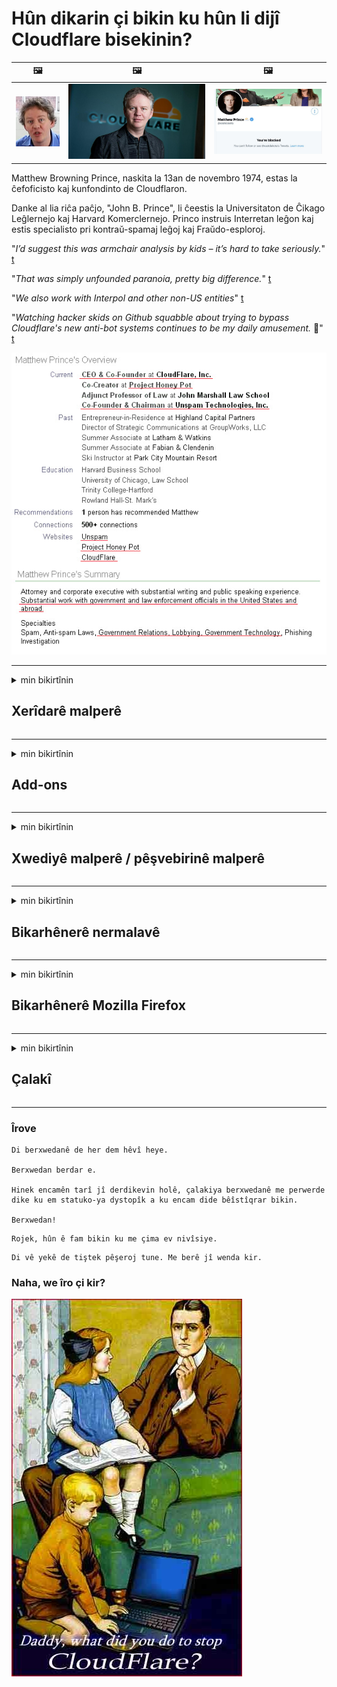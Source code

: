 # Hûn dikarin çi bikin ku hûn li dijî Cloudflare bisekinin?

| 🖼 | 🖼 | 🖼 |
| --- | --- | --- |
| ![](../image/matthew_prince_teen.jpg) | ![](../image/matthew_prince.jpg) | ![](../image/blockedbymatthewprince.jpg) |


Matthew Browning Prince, naskita la 13an de novembro 1974, estas la ĉefoficisto kaj kunfondinto de Cloudflaron.

Danke al lia riĉa paĉjo, "John B. Prince", li ĉeestis la Universitaton de Ĉikago Leĝlernejo kaj Harvard Komerclernejo.
Princo instruis Interretan leĝon kaj estis specialisto pri kontraŭ-spamaj leĝoj kaj Fraŭdo-esploroj.


"*I’d suggest this was armchair analysis by kids – it’s hard to take seriously.*" [t](https://www.theguardian.com/technology/2015/nov/19/cloudflare-accused-by-anonymous-helping-isis)

"*That was simply unfounded paranoia, pretty big difference.*"  [t](https://twitter.com/xxdesmus/status/992757936123359233)

"*We also work with Interpol and other non-US entities*" [t](https://twitter.com/eastdakota/status/1203028504184360960)

"*Watching hacker skids on Github squabble about trying to bypass Cloudflare's new anti-bot systems continues to be my daily amusement.* 🍿" [t](https://twitter.com/eastdakota/status/1273277839102656515)


![](../image/whoismp.jpg)

---


<details>
<summary>min bikirtînin

## Xerîdarê malperê
</summary>


- Ger malpera ku hûn dixwazin Cloudflare bikar tîne, ji wan re vebêjin ku Cloudflare bikar neynin.
  - Li medyaya civakî ya wekî Facebook, Reddit, Twitter an Mastodon qîrîn çênabe. [Kiryarên ji hashtagan bilindtir in.](https://twitter.com/phyzonloop/status/1274132092490862594)
  - Ger hûn dixwazin xwe bikêrhatî bibin hewl bidin ku bi xwediyê malperê re têkiliyê daynin.

[Cloudflare got](https://github.com/Eloston/ungoogled-chromium/issues/783):
```
Em tewsiye dikin ku hûn ji bo karûbarên taybetî an malperên ku hûn bi wan re pirsgirêk derdikevin bigihîjin rêveberan û ezmûna xwe parve bikin.
```

[Heke hûn wê nexwazin, xwediyê malperê vê pirsgirêkê qet nizane.](../PEOPLE.md)

![](../image/liberapay.jpg)

[Mînaka serkeftî](https://counterpartytalk.org/t/turn-off-cloudflare-on-counterparty-co-plz/164/5).<br>
Pirsgirêkek we heye? [Voicedî dengê xwe bilind bikin.](https://github.com/maraoz/maraoz.github.io/issues/1) Mînaka jêrîn.

```
Hûn tenê alîkariya sansura pargîdanî û çavdêriya girseyî dikin.
http://crimeflare.eu.org
```

```
Malpera we di nav baxçeyê dîwarê taybet ê CloudFlare de xespkirina nepenîtiyê ye.
http://crimeflare.eu.org
```

- Hinek dem bikişînin ku polîtîkaya nepeniya malperê bixwînin.
  - heke malper li pişt Cloudflare ye an jî malper karûbarên bi Cloudflare ve girêdayî bikar tîne.

Divê ew rave bike ka "Cloudflare" çi ye, û destûrê bixwaze ku daneyên xwe bi Cloudflare re parve bike. Heke wiya neke dê baweriyê bişkîne û ji malpera tê pirsîn were dûrxistin.

[Mînakek polîtîkaya nepenîtiyê ya qebûlkirî li vir e](https://archive.is/bDlTz) ("Subprocessors" > "Entity Name")

```
Min siyaseta weya nepenîtiyê xwendiye û ez nikarim peyva Cloudflare bibînim.
Ez berdewam nakim ku daneyên bi we re parve bikim ger hûn berdewam bikin ku daneyên min bidin Cloudflare.
http://crimeflare.eu.org
```

Ev mînakek polîtîkaya nepenîtiyê ye ku peyva Cloudflare nîne.
[Liberland Jobs](https://archive.is/daKIr) [privacy policy](https://docsend.com/view/feiwyte):

![](../image/cfwontobey.jpg)

Cloudflare polîtîkaya nepeniya xwe heye.
[Cloudflare ji mirovên doxxing hez dike.](https://www.reddit.com/r/GamerGhazi/comments/2s64fe/be_wary_reporting_to_cloudflare/)

Li vir ji bo forma navnîşkirina malperê mînakek baş e.
AFAIK, sifir malper vê yekê dike. Hûn ê ji wan bawer bikin?

```
Bi tikandina "Sign up for XYZ", hûn ji şert û mercên me yên ragihandinê û nepenîtiyê razî ne.
Hûn jî qebûl dikin ku daneyên xwe bi Cloudflare re parve bikin û di heman demê de bi daxuyaniya nepenîtiya cloudflare re jî dipejirînin.
Ger Cloudflare agahdariya we diweşîne an nahêle hûn bi serveratên me ve werin girêdan, ne sûcê me ye. [*]

[ Tomar kirin ] [ Ez napejirînim ]
```
[*] [PEOPLE.md](../PEOPLE.md)


- Biceribînin ku karûbarê wan bikar neynin. Ji bîr mekin ku hûn ji hêla Cloudflare ve têne temaşekirin.
  - ["I'm in your TLS, sniffin' your passworz"](../image/iminurtls.jpg)

- Li malpera din bigerin. Li ser înternetê alternatîf û oportunîte hene!

- Hevalên xwe qane bikin ku rojane Tor bikar bînin.
  - Divê bênavbûn standarda înterneta vekirî be!
  - [Bala xwe bidinê ku projeya Tor ji vê projeyê hez nake.](../HISTORY.md)

</details>

------

<details>
<summary>min bikirtînin

## Add-ons
</summary>

- Ger geroka we Firefox e, Tor Browser, an Chromium-a Neçandî yek ji van pêvekên li jêr bikar bîne.
  - Heke hûn dixwazin pêvekek nû ya din lê zêde bikin pêşî li wê bipirsin.


| Nav | Pêşvebir | Alîkarî | Dikare Asteng bike | Dikare Agahdar bike | Chrome |
| -------- | -------- | -------- | -------- | -------- | -------- |
| [Bloku Cloudflaron MITM-Atakon](../subfiles/about.bcma.md) | #Addon | [ ? ](http://crimeflare.eu.org/) | **Erê**     | **Erê**     |  **Erê** |
| [Ĉu ligoj estas vundeblaj al MITM-atako?](../subfiles/about.ismm.md) | #Addon | [ ? ](http://crimeflare.eu.org/) | Na     | **Erê**     |  **Erê** |
| [Ĉu ĉi tiuj ligoj blokos Tor-uzanton?](../subfiles/about.isat.md) | #Addon | [ ? ](http://crimeflare.eu.org/) | Na     | **Erê**     |  **Erê** |
| [Block Cloudflare MITM Attack](https://trac.torproject.org/projects/tor/attachment/ticket/24351/block_cloudflare_mitm_attack-1.0.14.1-an%2Bfx.xpi)<br>[**DELETED BY TOR PROJECT**](../HISTORY.md) | nullius | [ ? ](../tool/block_cloudflare_mitm_fx), [Link](http://crimeflare.eu.org/) | **Erê**     | **Erê**     |  Na |
| [TPRB](http://34ahehcli3epmhbu2wbl6kw6zdfl74iyc4vg3ja4xwhhst332z3knkyd.onion/) | Sw | [ ? ](http://34ahehcli3epmhbu2wbl6kw6zdfl74iyc4vg3ja4xwhhst332z3knkyd.onion/) | **Erê**     | **Erê**     |  Na |
| [Detect Cloudflare](https://addons.mozilla.org/en-US/firefox/addon/detect-cloudflare/) | Frank Otto | [ ? ](https://github.com/traktofon/cf-detect) | Na     | **Erê**     |  Na |
| [True Sight](https://addons.mozilla.org/en-US/firefox/addon/detect-cloudflare-plus/) | claustromaniac | [ ? ](https://github.com/claustromaniac/detect-cloudflare-plus) | Na     | **Erê**     |  Na |
| [Which Cloudflare datacenter am I visiting?](https://addons.mozilla.org/en-US/firefox/addon/cf-pop/) | 依云 | [ ? ](https://github.com/lilydjwg/cf-pop) | Na     | **Erê**     |  Na |


- "Decentraleyes" dikare girêdana "CDNJS (Cloudflare)" rawestîne.
  - Ew nahêle ku gelek daxwaz bigihîjin toran, û pelên herêmî xizmetê dike da ku malperan neşikîne.
  - Pêşvebir bersiv da: "[very concerning indeed](https://github.com/Synzvato/decentraleyes/issues/236#issuecomment-352049501)", "[widespread usage severely centralizes the web](https://github.com/Synzvato/decentraleyes/issues/251#issuecomment-366752049)"

- [Her weha hûn dikarin sertîfîkaya Cloudflare jî ji Desthilatiya Bawernameya xwe (CA) derxînin an jî bêbawer bimînin.](https://www.ssl.com/how-to/remove-root-certificate-firefox/)

</details>

------

<details>
<summary>min bikirtînin

## Xwediyê malperê / pêşvebirinê malperê
</summary>


![](../image/word_cloudflarefree.jpg)

- Çareseriya Cloudflare, Periyod bikar neynin.
  - Hûn dikarin ji wiya çêtir bikin, ne? [Li vir awayê rakirina abonetiyê, plansaziyê, domanan, an hesabên Cloudflare ye.](https://support.cloudflare.com/hc/en-us/articles/200167776-Removing-subscriptions-plans-domains-or-accounts)

| 🖼 | 🖼 |
| --- | --- |
| ![](../image/htmlalertcloudflare.jpg) | ![](../image/htmlalertcloudflare2.jpg) |

- Zêdetir xerîdar dixwazin? Hûn dizanin çi bikin. Hint "jorê rêzê" ye.
  - [Silav, we nivîsand "Em nehîniya we cidî digirin" lê min "Çewtiya 403 Nûkerê Anonîm Qedexe Destûr Nabe" girt.](https://it.slashdot.org/story/19/02/19/0033255/stop-saying-we-take-your-privacy-and-security-seriously) Hûn çima Tor Or VPN asteng dikin? [Why çima hûn e-nameyên demkî asteng dikin?](http://523kpawzkarw3j6afz2elxfs4h3hfclomkcmbjs6kaimo4lokympi6yd.onion/)

![](../image/anonexist.jpg)

- Bikaranîna Cloudflare dê derfetên qutbûnê zêde bike. Ger servera we kêm be an Cloudflare hilweşe mêvan nikarin xwe bigihînin malpera we.
  - [Ma hûn bi rastî difikirin ku Cloudflare qet naçe?](https://www.ibtimes.com/cloudflare-down-not-working-sites-producing-504-gateway-timeout-errors-2618008) [Another](https://twitter.com/Jedduff/status/1097875615997399040) [sample](https://twitter.com/search?f=tweets&vertical=default&q=Cloudflare%20is%20having%20problems). [Need more](../PEOPLE.md)?

![](../image/cloudflareinternalerror.jpg)

- Bikaranîna Cloudflare ji bo proxy "Xizmeta API", "servera nûvekirina nermalava" an "RSS feed" dê zirarê bide xerîdarê we. Xerîdarek gazî we kir û got "Ez êdî nikarim API-ya we bikar bînim", û hûn nizanin çi diqewime. Cloudflare dikare bi bêdengî xerîdarê we asteng bike. Hûn difikirin baş e?
  - Gelek xerîdar û xwendevanên RSS-serhêl ên serhêl hene. Heke hûn nahêlin mirov abone bibin hûn çima RSS-ê diweşînin?

![](../image/rssfeedovercf.jpg)

- Ma hûn belgeya HTTPS hewce ne? "Bila ryîfre bikin" bikar bînin an jî tenê ji pargîdaniya CA bikirin.

- Ma servera DNS-ê hewce dike? Ma hûn nekarin servera xwe saz bikin? Çawa li ser wan: [Hurricane Electric Free DNS](https://dns.he.net/), [Dyn.com](https://dyn.com/dns/), [1984 Hosting](https://www.1984hosting.com/), [Afraid.Org (Ger hûn TOR bikar bînin dê rêveber hesabê xwe jê bibe)](https://freedns.afraid.org/)

- Ji bo xizmeta mêvandariyê digerin? Tenê belaş? Çawa li ser wan: [Onion Service](http://vww6ybal4bd7szmgncyruucpgfkqahzddi37ktceo3ah7ngmcopnpyyd.onion/en/security/network-security/tor/onionservices-best-practices), [Free Web Hosting Area](https://freewha.com/), [Autistici/Inventati Web Site Hosting](https://www.autinv5q6en4gpf4.onion/services/website), [Github Pages](https://pages.github.com/), [Surge](https://surge.sh/)
  - [Alternatîfên Cloudflare](../subfiles/cloudflare-alternatives.md)

- Ma hûn "cloudflare-ipfs.com" bikar tînin? [Ma hûn dizanin Cloudflare IPFS xirab e?](../PEOPLE.md)

- Firewall-a Web Application-ê wekî OWASP û Fail2Ban li ser servera xwe saz bikin û wê rast vesaz bikin.
  - Astengkirina Tor ne çareserî ye. Her kes tenê ji bo bikarhênerên piçûk ên xirab ceza nekin.

- Redirect bikin an asteng bikin ku bikarhênerên "Cloudflare Warp" xwe bigihînin malpera we. If eger hûn dikarin sedemek peyda bikin.

> Navnîşa IP-yê: "[Rêzikên IP-yên heyî yên Cloudflare](cloudflare_inc/)"

> A: Tenê wan asteng bikin

```
server {
...
deny 173.245.48.0/20;
deny 103.21.244.0/22;
deny 103.22.200.0/22;
deny 103.31.4.0/22;
deny 141.101.64.0/18;
deny 108.162.192.0/18;
deny 190.93.240.0/20;
deny 188.114.96.0/20;
deny 197.234.240.0/22;
deny 198.41.128.0/17;
deny 162.158.0.0/15;
deny 104.16.0.0/12;
deny 172.64.0.0/13;
deny 131.0.72.0/22;
deny 2400:cb00::/32;
deny 2606:4700::/32;
deny 2803:f800::/32;
deny 2405:b500::/32;
deny 2405:8100::/32;
deny 2a06:98c0::/29;
deny 2c0f:f248::/32;
...
}
```

> B: Vegere ser rûpelê hişyariyê

```
http {
...
geo $iscf {
default 0;
173.245.48.0/20 1;
103.21.244.0/22 1;
103.22.200.0/22 1;
103.31.4.0/22 1;
141.101.64.0/18 1;
108.162.192.0/18 1;
190.93.240.0/20 1;
188.114.96.0/20 1;
197.234.240.0/22 1;
198.41.128.0/17 1;
162.158.0.0/15 1;
104.16.0.0/12 1;
172.64.0.0/13 1;
131.0.72.0/22 1;
2400:cb00::/32 1;
2606:4700::/32 1;
2803:f800::/32 1;
2405:b500::/32 1;
2405:8100::/32 1;
2a06:98c0::/29 1;
2c0f:f248::/32 1;
}
...
}

server {
...
if ($iscf) {rewrite ^ https://example.com/cfwsorry.php;}
...
}

<?php
header('HTTP/1.1 406 Not Acceptable');
echo <<<CLOUDFLARED
Thank you for visiting ourwebsite.com!<br />
We are sorry, but we can't serve you because your connection is being intercepted by Cloudflare.<br />
Please read http://crimeflare.eu.org for more information.<br />
CLOUDFLARED;
die();
```

- Ger hûn ji azadiyê bawer dikin û bikarhênerên bênav pêşwazî dikin Xizmeta Tor Onion an I2P saz bikin.

- Ji kargêrên din ên malperên dualî yên Clearnet / Tor şîretan bipirsin û hevalên bênav bikin!

</details>

------

<details>
<summary>min bikirtînin

## Bikarhênerê nermalavê
</summary>


- Discord CloudFlare bikar tîne. Alternatîf? Em pêşniyar dikin [**Briar** (Android)](https://f-droid.org/en/packages/org.briarproject.briar.android/), [Ricochet (PC)](https://ricochet.im/), [Tox + Tor (Android/PC)](https://tox.chat/download.html)
  - Briar daemon Tor tê de ye da ku hûn neçar bimînin ku Orbot saz bikin.
  - Pêşdebirên Qwtch, Taybetmendiya Vekirî, projeya stop_cloudflare ji karûbarê xweya git bê hay jê kirin.

- Heke hûn Debian GNU / Linux, an her derivatek bikar bînin, bibin abone: [bug #831835](https://bugs.debian.org/cgi-bin/bugreport.cgi?bug=831835). Heke hûn dikarin, alîkariyê bikin ku patchê rast bikin, û alîkar bikin ku parastvan li ser encamek rast were ka gelo divê were qebûl kirin.

- Van gerokan tim pêşniyar bikin.

| Nav | Pêşvebir | Alîkarî | Agahkişî |
| -------- | -------- | -------- | -------- |
| [Ungoogled-Chromium](https://ungoogled-software.github.io/ungoogled-chromium-binaries/) | Eloston | [ ? ](https://github.com/Eloston/ungoogled-chromium) | PC (Win, Mac, Linux)  _!Tor_ |
| [Bromite](https://www.bromite.org/fdroid) | Bromite | [ ? ](https://github.com/bromite/bromite/issues) | Android  _!Tor_ |
| [Tor Browser](https://www.torproject.org/download/) | Tor Project | [ ? ](https://support.torproject.org/) | PC (Win, Mac, Linux)  _Tor_|
| [Tor Browser Android](https://www.torproject.org/download/) | Tor Project | [ ? ](https://support.torproject.org/) | Android  _Tor_|
| [Onion Browser](https://itunes.apple.com/us/app/onion-browser/id519296448?mt=8) | Mike Tigas | [ ? ](https://github.com/OnionBrowser/OnionBrowser/issues) | Apple iOS  _Tor_|
| [GNU/Icecat](https://www.gnu.org/software/gnuzilla/) | GNU | [ ? ](https://www.gnu.org/software/gnuzilla/) | PC (Linux) |
| [IceCatMobile](https://f-droid.org/en/packages/org.gnu.icecat/) | GNU | [ ? ](https://lists.gnu.org/mailman/listinfo/bug-gnuzilla) | Android |
| [Iridium Browser](https://iridiumbrowser.de/about/) | Iridium | [ ? ](https://github.com/iridium-browser/iridium-browser/) | PC (Win, Mac, Linux, OpenBSD) |


Taybetmendiya nermalava din bêkêmasî ye. Ev nayê vê wateyê ku geroka Tor "kamil" e.
Li ser înternet û teknolojiyê% 100 ewlehî û 100% taybet tune.

- Naxwazin Tor bikar bînin? Hûn dikarin bi gerdûneya Tor re her rûgerek bikar bînin.
  - [Bala xwe bidinê ku projeya Tor ji vê yekê hez nake.](https://support.torproject.org/tbb/tbb-9/) Ger hûn bikaribin wiya bikin Geroka Tor bikar bînin.
- [Meriv çawa Chromiumê bi Tor re bikar tîne](../subfiles/chromium_tor.md)


Ka em li ser nepeniya nermalava din biaxivin.

- [Heke hûn bi rastî hewce ne ku Firefox bikar bînin, "Firefox ESR" hilbijêrin.](https://www.mozilla.org/en-US/firefox/organizations/)
  - [Firefox - Çavdêrê Spyware](https://spyware.neocities.org/articles/firefox.html)
  - [Firefox axaftina azad red dike, axaftina azad qedexe dike](https://web.archive.org/web/20200423010026/https://reclaimthenet.org/firefox-rejects-free-speech-bans-free-speech-commenting-plugin-dissenter-from-its-extensions-gallery/)
  - ["100+ deng kêm. Wusa dixuye ku ji pargîdaniyek nermalavê tê xwestin ku pê ve bimîne ... nermalav di van rojan de pir zêde ye."](https://old.reddit.com/r/firefox/comments/gutdiw/weve_got_work_to_do_the_mozilla_blog/fslbbb6/)
  - [Hêê, çima Firefox di navnîşana URL-ya min de girêdanên piştgirî nîşanî min dide?](https://www.reddit.com/r/firefox/comments/jybx2w/uh_why_is_firefox_showing_me_sponsored_links_in/)
  - [Mozilla - Devblîs Zayend](https://digdeeper.neocities.org/ghost/mozilla.html)

- [Ji bîr mekin, Mozilla karûbarê Cloudflare bikar tîne.](https://www.robtex.com/dns-lookup/www.mozilla.org) [Ew jî li ser hilbera xwe karûbarê DNS-ya Cloudflare bikar tînin.](https://www.theregister.co.uk/2018/03/21/mozilla_testing_dns_encryption/)

- [Mozilla vê bilêtê bi fermî red kir.](https://bugzilla.mozilla.org/show_bug.cgi?id=1426618)

- [Firefox Focus henek e.](https://github.com/mozilla-mobile/focus-android/issues/1743) [Wan soz da ku dê telemetryê vemirînin lê wan ew guhert.](https://github.com/mozilla-mobile/focus-android/issues/4210)

- [Pêşvebir PaleMoon / Basilisk ji Cloudflare hez dike.](https://github.com/mozilla-mobile/focus-android/issues/1743#issuecomment-345993097)
  - [Pêşkêşkara Arşîva Pale Moon-ê 18 mehan malware hacker kir û belav kir](https://www.reddit.com/r/privacytoolsIO/comments/cc808y/pale_moons_archive_server_hacked_and_spread/)
  - Ew ji bikarhênerên Tor jî nefret dike - "[Bila li hember Tor dijminahî be. Ez wisa difikirim ku divê pir malperan li hember Tor dijminahiya wê faktora xirabkariyê ya pir zêde hebe.](https://github.com/yacy/yacy_search_server/issues/314#issuecomment-565932097)"

- [Waterfox xwedan pirsgirêkek "xaniyê têlefonan" e](https://spyware.neocities.org/articles/waterfox.html)

- [Google Chrome sîxuriyek e.](https://www.gnu.org/proprietary/malware-google.en.html)
  - [Google çalakiya we profîlek dike.](https://spyware.neocities.org/articles/chrome.html)

- [SRWare Iron gelek têlefonan girêdana malê dikin.](https://spyware.neocities.org/articles/iron.html) Her weha bi domên google-ê ve girêdayî dibe.

- [Bopînerên spî yên Facebook / Twitter-ên Browser Brave.](https://www.bleepingcomputer.com/news/security/facebook-twitter-trackers-whitelisted-by-brave-browser/)
  - [Li vir bêtir pirsgirêk hene.](https://spyware.neocities.org/articles/brave.html)
  - [nasnameya hevkariya binance](https://twitter.com/cryptonator1337/status/1269594587716374528)

- [Microsoft Edge dihêle ku Facebook kodê Flash-ê li pişta bikarhêneran bimeşîne.](https://www.zdnet.com/article/microsoft-edge-lets-facebook-run-flash-code-behind-users-backs/)

- [Vivaldi ji nepeniya te re rêz nagire.](https://spyware.neocities.org/articles/vivaldi.html)

- [Asta spyware ya Opera: Pir zêde](https://spyware.neocities.org/articles/opera.html)

- Apple iOS: [Pêdivî ye ku hûn hîç iOS-ê bikar neynin, nemaze ji ber ku ew malware ye.](https://www.gnu.org/proprietary/malware-apple.html)

Ji ber vê yekê em tenê maseya jorîn pêşniyar dikin. Tiştek din.

</details>

------

<details>
<summary>min bikirtînin

## Bikarhênerê Mozilla Firefox
</summary>


- "Firefox Nightly" dê bêyî rêbaza vebijarkî agahdariya asta xeletiyê ji serverên Mozilla re bişîne.
  - [Pêşkêşkerên Mozilla Cloudflare dişon](https://www.digwebinterface.com/?hostnames=www.mozilla.org%0D%0Amozilla.cloudflare-dns.com&type=&ns=resolver&useresolver=8.8.4.4&nameservers=)

- Gengaz e ku meriv qedexe bike ku Firefox bi servera Mozilla re têkildar be.
  - [Rêbername-şablonên Mozilla-yê](https://github.com/mozilla/policy-templates/blob/master/README.md)
  - Di hişê xwe de bimînin ku dibe ku ev hîle di guhertoya paşê de kar neke ji ber ku Mozilla hez dike ku xwe bixwe nav lîsteya spî de.
  - Firewall û Parzûna DNS bikar bînin da ku wan bi tevahî asteng bikin.

"`/distribution/policies.json`"

>     "WebsiteFilter": {
> 		"Block": [
> 		"*://*.mozilla.com/*",
> 		"*://*.mozilla.net/*",
> 		"*://*.mozilla.org/*",
> 		"*://webcompat.com/*",
> 		"*://*.firefox.com/*",
> 		"*://*.thunderbird.net/*",
> 		"*://*.cloudflare.com/*"
> 		]
>     },


- ~~Li ser şopînera mozilla-yê xeletiyek ragihînin, ji wan re bêjin ku Cloudflare bikar neynin.~~ Li ser bugzilla raporek çewtiyê hebû. Gelek kesan xemgîniya xwe şandin, lêbelê çewtiyek ji hêla rêveberê ve di 2018 de hate veşartin.

- Hûn dikarin DoH-ê di Firefox-ê de neçalak bikin.
  - [Pêşkêşkera default a DNS-a ya firefox-ê biguherînin](../subfiles/change-firefox-dns.md)

![](../image/firefoxdns.jpg)

- [Heke hûn dixwazin DNS-ne-ISP bikar bînin, karanîna karûbarê OpenNIC Tier2 DNS-an an karûbarên DNS-yên ne-Cloudflare bifikirin.](https://wiki.opennic.org/start)
![](../image/opennic.jpg)
  - Cloudflare bi DNS asteng bikin. [Crimeflare DNS](https://dns.crimeflare.eu.org/)

- Hûn dikarin Tor wekî çareserkerê DNS bikar bînin. [Heke hûn ne pisporê Tor in, li vir pirsê bikin.](https://tor.stackexchange.com/)

> **Çawa?**
> 1. Tor dakêşin û li ser komputera xwe saz bikin.
> 2. Vê rêzê li pelê "torrc" zêde bikin.
> DNSPort 127.0.0.1:53
> 3. Tor ji nû ve bidin destpêkirin.
> 4. Pêşkêşkara DNS ya kompûtera xwe li ser "127.0.0.1" saz bikin.

</details>

------

<details>
<summary>min bikirtînin

## Çalakî
</summary>


- Li ser xetereyên Cloudflare ji yên dora xwe re vebêjin.

- [Alîkariya baştirkirina vê embarê bikin.](http://crimeflare.eu.org).
  - Hem navnîş, hem argumanên li dijî wê hem jî hûrgulî.

- [Li ku derê bi Cloudflare (û pargîdaniyên wekhev re) xelet diçin bi belge bikin û pir eşkere bikin, dema ku hûn wusa bikin ewle bikin ku hûn behsa vê embarê bikin](http://crimeflare.eu.org) :)

- Zêdetir kes bi default Tor bikar bînin da ku ew bikaribin tevgerê ji perspektîfa deverên cûda yên cîhanê biceribînin.

- Koman dest pê bikin, di medyaya civakî û cîhê goşt de, ji bo rizgarkirina cîhanê ji Cloudflare.

- Ku guncan be, bi van koman re li ser vê embarê pêwendîdar be - ev dikare bibe cîhek ji bo koordînekirina xebata bi hev re wekî kom.

- [Hevkariyek dest pê bikin ku dikare ji Cloudflare re alternatîfek ne pargîdanî ya watedar peyda bike.](../subfiles/cloudflare-alternatives.md)

- Bila ji me re her alternatîfan agahdar bikin ku bi kêmanî li dijî Cloudflare berevaniya pirrjimar a pirrjimar peyda bikin.

- Ger hûn xerîdarek Cloudflare ne, mîhengên nepeniya xwe saz bikin, û li benda wan binerin ku wan wan binpê bike.
  - [Dûv re wan di bin tawanên binpêkirina dijî-spam / nepenîtiyê de bînin.](https://twitter.com/thexpaw/status/1108424723233419264)

- Heke hûn li Dewletên Yekbûyî yên Amerîkayê ne û malpera ku tê pirsîn bankek an hesabvanek e, hewl bidin ku zexta hiqûqî têxin bin Qanûna Gramm – Leach – Bliley, an jî Amerîkiyên bi Qanûna Gumankirinê û ji me re ragihînin ku hûn çiqasî digirin .

- Ger malper malperek hukûmetê ye, hewl bidin ku zexta hiqûqî têxin bin 1. Guhertina Destûra DY.

- Heke hûn hemwelatiyê Yekîtiya Ewrûpa ne, bi malperê re têkilî daynin da ku hûn agahdariya kesane ya xwe di bin Rêziknameya Parastina Daneya Giştî de bişînin. Heke ew red dikin ku agahdariya we bidin we, ew binpêkirina qanûnê ye.

- Ji bo pargîdaniyên ku dibêjin li ser malpera xwe xizmetê pêşkêş dikin, hewl didin ku wan wekî "reklama derewîn" ji rêxistinên parastina xerîdar û BBB re ragihînin. Malperên Cloudflare ji hêla pêşkêşkerên Cloudflare ve têne xizmet kirin.

- [ITU di çarçova Dewletên Yekbûyî de pêşniyar dike ku Cloudflare dest pê dike ku têra xwe mezin bibe ku qanûna dijminatiyê li ser wan were hilweşandin.](https://www.itu.int/en/ITU-T/Workshops-and-Seminars/20181218/Documents/Geoff_Huston_Presentation.pdf)

- Tête fikirîn ku guhertoya 4 a GNU GPL dikare li dijî hilanîna koda çavkaniyê ya li pişta karûbarek wusa, ji bo hemî GPLv4 û bernameyên paşîn hewce bike ku bi kêmî ve koda çavkaniyê bi navgîniyek ku cûdakariyê nade bikarhênerên Tor.

</details>

------

### Îrove

```
Di berxwedanê de her dem hêvî heye.

Berxwedan berdar e.

Hinek encamên tarî jî derdikevin holê, çalakiya berxwedanê me perwerde dike ku em statuko-ya dystopîk a ku encam dide bêîstîqrar bikin.

Berxwedan!
```

```
Rojek, hûn ê fam bikin ku me çima ev nivîsiye.
```

```
Di vê yekê de tiştek pêşeroj tune. Me berê jî wenda kir.
```

### Naha, we îro çi kir?


![](../image/stopcf.jpg)
